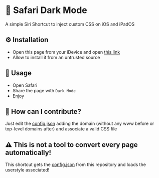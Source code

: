 # 🌙 Safari Dark Mode

A simple Siri Shortcut to inject custom CSS on iOS and iPadOS

## ⚙️ Installation
- Open this page from your iDevice and open [this link](https://www.icloud.com/shortcuts/a0ae3ffc7ed54c4087a7a5b734fd2f1d)
- Allow to install it from an untrusted source

## 📲 Usage
- Open Safari
- Share the page with `Dark Mode`
- Enjoy

## 💬 How can I contribute?
Just edit the [config.json](config.json) adding the domain (without any www before or top-level domains after) and associate a valid CSS file

## ⚠️ This is not a tool to convert every page automatically!
This shortcut gets the [config.json](config.json) from this repository and loads the userstyle associated!
